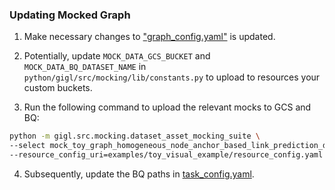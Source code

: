 ### Updating Mocked Graph

1. Make necessary changes to ["graph_config.yaml"](./graph_config.yaml) is updated.

2. Potentially, update `MOCK_DATA_GCS_BUCKET` and `MOCK_DATA_BQ_DATASET_NAME` in
   `python/gigl/src/mocking/lib/constants.py` to upload to resources your custom buckets.

3. Run the following command to upload the relevant mocks to GCS and BQ:

```bash
python -m gigl.src.mocking.dataset_asset_mocking_suite \
--select mock_toy_graph_homogeneous_node_anchor_based_link_prediction_dataset \
--resource_config_uri=examples/toy_visual_example/resource_config.yaml
```

4. Subsequently, update the BQ paths in [task_config.yaml](./task_config.yaml).
